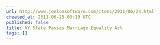 ```yaml
---
url: http://www.joelonsoftware.com/items/2011/06/24.html
created_at: 2011-06-25 03:19 UTC
published: false
title: NY State Passes Marriage Equality Act
tags: []
---
```




